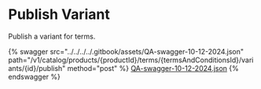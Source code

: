 # Publish Variant

Publish a variant for terms.

{% swagger src="../../../../.gitbook/assets/QA-swagger-10-12-2024.json" path="/v1/catalog/products/{productId}/terms/{termsAndConditionsId}/variants/{id}/publish" method="post" %}
[QA-swagger-10-12-2024.json](../../../../.gitbook/assets/QA-swagger-10-12-2024.json)
{% endswagger %}
